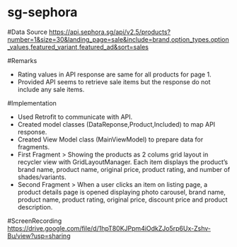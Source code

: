 # sg-sephora

#Data Source
https://api.sephora.sg/api/v2.5/products?number=1&size=30&landing_page=sale&include=brand,option_types.option_values,featured_variant,featured_ad&sort=sales

#Remarks
- Rating values in API response are same for all products for page 1. 
- Provided API seems to retrieve sale items but the response do not include any sale items.

#Implementation 
- Used Retrofit to communicate with API.
- Created model classes (DataReponse,Product,Included) to map API response. 
- Created View Model class (MainViewModel) to prepare data for fragments.
- First Fragment > Showing the products as 2 colums grid layout in recycler view with GridLayoutManager. Each item displays the product’s brand name, product name, original price, product rating, and number of shades/variants.
- Second Fragment > When a user clicks an item on listing page, a product details page is opened displaying photo carousel, brand name, product name, product rating, original price, discount price and product description.

#ScreenRecording
https://drive.google.com/file/d/1hpT80KJPpm4iOdkZJo5rp6Ux-Zshv-Bu/view?usp=sharing
